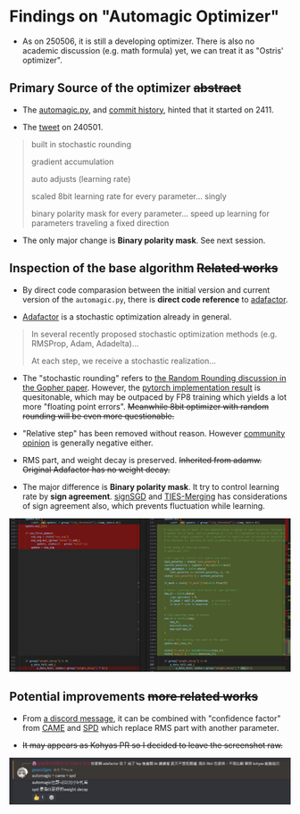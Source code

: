 # Findings on "Automagic Optimizer" #

- As on 250506, it is still a developing optimizer. There is also no academic discussion (e.g. math formula) yet, we can treat it as "Ostris' optimizer".

## Primary Source of the optimizer ~~abstract~~ ##

- The [automagic.py](https://github.com/ostris/ai-toolkit/blob/main/toolkit/optimizers/automagic.py), and [commit history](https://github.com/ostris/ai-toolkit/commits/main/toolkit/optimizers/automagic.py), hinted that it started on 2411.

- The [tweet](https://x.com/ostrisai/status/1917679501909057777) on 240501.

> built in stochastic rounding
>
> gradient accumulation
>
> auto adjusts (learning rate)
>
> scaled 8bit learning rate for every parameter... singly
>
> binary polarity mask for every parameter... speed up learning for parameters traveling a fixed direction

- The only major change is **Binary polarity mask**. See next session.

## Inspection of the base algorithm ~~Related works~~ ##

- By direct code comparasion between the initial version and current version of the `automagic.py`, there is **direct code reference** to [adafactor](https://arxiv.org/abs/1804.04235).

- [Adafactor](https://paperswithcode.com/method/adafactor) is a stochastic optimization already in general.

> In several recently proposed stochastic optimization methods (e.g. RMSProp, Adam, Adadelta)...
>
> At each step, we receive a stochastic realization...

- The "stochastic rounding" refers to [the Random Rounding discussion in the Gopher paper](https://arxiv.org/abs/2112.11446). However, the [pytorch implementation result](https://github.com/pytorch/pytorch/issues/120376) is quesitonable, which may be outpaced by FP8 training which yields a lot more "floating point errors". ~~Meanwhile 8bit optimizer with random rounding will be even more questionable.~~

- "Relative step" has been removed without reason. However [community opinion](https://www.reddit.com/r/StableDiffusion/comments/1cyxvjh/lora_training_prodigy_or_adafactor_learning_rate/?rdt=45965) is generally negative either.

- RMS part, and weight decay is preserved. ~~Inherited from adamw. Original Adafactor has no weight decay.~~

- The major difference is  **Binary polarity mask**. It try to control learning rate by **sign agreement**. [signSGD](https://arxiv.org/abs/1802.04434) and [TIES-Merging](https://arxiv.org/abs/2306.01708) has considerations of sign agreement also, which prevents fluctuation while learning.

![25050601.jpg](./img/25050601.jpg)

## Potential improvements ~~more related works~~ ##

- From [a discord message](https://discord.com/channels/1077423770106597386/1093732075355525331/1368812620496506910), it can be combined with "confidence factor" from [CAME](https://arxiv.org/abs/2307.02047) and [SPD](https://arxiv.org/abs/2411.01713) which replace RMS part with another parameter.

- ~~It may appears as Kohyas PR so I decided to leave the screenshot raw.~~

![25050602.jpg](./img/25050602.jpg)
